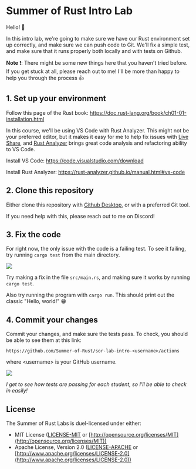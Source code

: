 # Summer of Rust Intro Lab

Hello! 👋

In this intro lab, we're going to make sure we have our Rust environment set up
correctly, and make sure we can push code to Git. We'll fix a simple test, and
make sure that it runs properly both locally and with tests on Github.

**Note** ❗: There might be some new things here that you haven't tried before.
If you get stuck at all, please reach out to me! I'll be more than happy to help
you through the process 👍

## 1. Set up your environment

Follow this page of the Rust book:
https://doc.rust-lang.org/book/ch01-01-installation.html

In this course, we'll be using VS Code with Rust Analyzer. This might not be
your preferred editor, but it makes it easy for me to help fix issues with [Live
Share](https://code.visualstudio.com/learn/collaboration/live-share), and [Rust
Analyzer](https://rust-analyzer.github.io/) brings great code analysis and
refactoring ability to VS Code.

Install VS Code: https://code.visualstudio.com/download

Install Rust Analyzer: https://rust-analyzer.github.io/manual.html#vs-code

## 2. Clone this repository

Either clone this repository with [Github Desktop](https://desktop.github.com/),
or with a preferred Git tool.

If you need help with this, please reach out to me on Discord!

## 3. Fix the code

For right now, the only issue with the code is a failing test. To see it
failing, try running `cargo test` from the main directory.

![](https://i.imgur.com/Z7x7IYz.png)

Try making a fix in the file `src/main.rs`, and making sure it works by running
`cargo test`.

Also try running the program with `cargo run`. This should print out the classic
"Hello, world!" 😁

## 4. Commit your changes

Commit your changes, and make sure the tests pass. To check, you should be able
to see them at this link:

`https://github.com/Summer-of-Rust/sor-lab-intro-<username>/actions`

where \<username\> is your GitHub username.

![](https://i.imgur.com/ZHqq49V.png)

*I get to see how tests are passing for each student, so I'll be able to check
in easily!*

## License

The Summer of Rust Labs is duel-licensed under either:

* MIT License ([LICENSE-MIT](LICENSE-MIT) or [http://opensource.org/licenses/MIT](http://opensource.org/licenses/MIT))
* Apache License, Version 2.0 ([LICENSE-APACHE](LICENSE-APACHE) or [http://www.apache.org/licenses/LICENSE-2.0](http://www.apache.org/licenses/LICENSE-2.0))